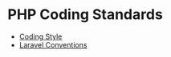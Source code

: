 # PHP Coding Standards

* [Coding Style](coding-style.md)
* [Laravel Conventions](laravel-conventions.md)
